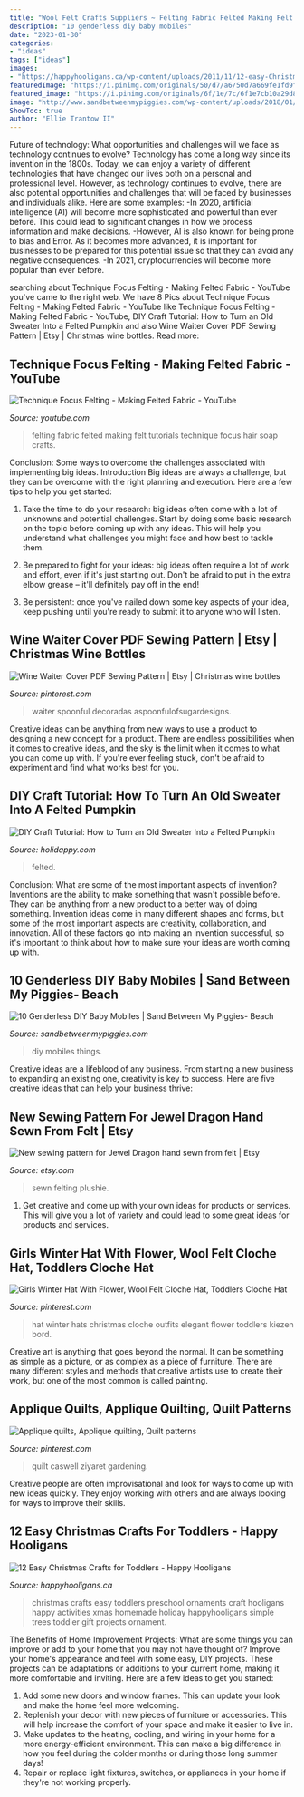 ```yaml
---
title: "Wool Felt Crafts Suppliers ~ Felting Fabric Felted Making Felt Tutorials Technique Focus Hair Soap Crafts"
description: "10 genderless diy baby mobiles"
date: "2023-01-30"
categories:
- "ideas"
tags: ["ideas"]
images:
- "https://happyhooligans.ca/wp-content/uploads/2011/11/12-easy-Christmas-crafts-for-kids-happy-hooligans.jpg"
featuredImage: "https://i.pinimg.com/originals/50/d7/a6/50d7a669fe1fd9fffdc2667b73897edf.jpg"
featured_image: "https://i.pinimg.com/originals/6f/1e/7c/6f1e7cb10a29d82ef293e242777e6f65.jpg"
image: "http://www.sandbetweenmypiggies.com/wp-content/uploads/2018/01/bab7.jpg"
ShowToc: true
author: "Ellie Trantow II"
---
```



Future of technology: What opportunities and challenges will we face as technology continues to evolve?
Technology has come a long way since its invention in the 1800s. Today, we can enjoy a variety of different technologies that have changed our lives both on a personal and professional level. However, as technology continues to evolve, there are also potential opportunities and challenges that will be faced by businesses and individuals alike. Here are some examples: 
-In 2020, artificial intelligence (AI) will become more sophisticated and powerful than ever before. This could lead to significant changes in how we process information and make decisions. 
-However, AI is also known for being prone to bias and Error. As it becomes more advanced, it is important for businesses to be prepared for this potential issue so that they can avoid any negative consequences. 
-In 2021, cryptocurrencies will become more popular than ever before.

	

		
searching about Technique Focus Felting - Making Felted Fabric - YouTube you've came to the right web. We have 8 Pics about Technique Focus Felting - Making Felted Fabric - YouTube like Technique Focus Felting - Making Felted Fabric - YouTube, DIY Craft Tutorial: How to Turn an Old Sweater Into a Felted Pumpkin and also Wine Waiter Cover PDF Sewing Pattern | Etsy | Christmas wine bottles. Read more:
		
    
## Technique Focus Felting - Making Felted Fabric - YouTube

<img loading=lazy src="http://i.ytimg.com/vi/qjW7PSXAewk/maxresdefault.jpg" onerror="this.onerror=null;this.src='https://tse3.mm.bing.net/th?id=OIP.yFWDN7B4SWDlwQSnOp9zmAHaEK&amp;pid=15.1';" alt="Technique Focus Felting - Making Felted Fabric - YouTube">

_Source: youtube.com_

>felting fabric felted making felt tutorials technique focus hair soap crafts. 

	

Conclusion: Some ways to overcome the challenges associated with implementing big ideas.
Introduction
Big ideas are always a challenge, but they can be overcome with the right planning and execution. Here are a few tips to help you get started:

1. Take the time to do your research: big ideas often come with a lot of unknowns and potential challenges. Start by doing some basic research on the topic before coming up with any ideas. This will help you understand what challenges you might face and how best to tackle them.

2. Be prepared to fight for your ideas: big ideas often require a lot of work and effort, even if it's just starting out. Don't be afraid to put in the extra elbow grease – it'll definitely pay off in the end!

3. Be persistent: once you've nailed down some key aspects of your idea, keep pushing until you're ready to submit it to anyone who will listen.

    
## Wine Waiter Cover PDF Sewing Pattern | Etsy | Christmas Wine Bottles

<img loading=lazy src="https://i.pinimg.com/736x/67/23/03/672303ac14442e51d24514210d86e8dd.jpg" onerror="this.onerror=null;this.src='https://tse4.mm.bing.net/th?id=OIP.zq7tng5J-XMD7Z1xTaGkAAHaJl&amp;pid=15.1';" alt="Wine Waiter Cover PDF Sewing Pattern | Etsy | Christmas wine bottles">

_Source: pinterest.com_

>waiter spoonful decoradas aspoonfulofsugardesigns. 

	

Creative ideas can be anything from new ways to use a product to designing a new concept for a product. There are endless possibilities when it comes to creative ideas, and the sky is the limit when it comes to what you can come up with. If you're ever feeling stuck, don't be afraid to experiment and find what works best for you.

    
## DIY Craft Tutorial: How To Turn An Old Sweater Into A Felted Pumpkin

<img loading=lazy src="https://images.saymedia-content.com/.image/t_share/MTc1MDE2OTYwMjI3MzU0MzQ0/diy-craft-tutorial-how-to-turn-an-old-sweater-into-a-felted-pumpkin.jpg" onerror="this.onerror=null;this.src='https://tse2.mm.bing.net/th?id=OIP.7_mq3PHDrknGW-4Py7ueOQHaLH&amp;pid=15.1';" alt="DIY Craft Tutorial: How to Turn an Old Sweater Into a Felted Pumpkin">

_Source: holidappy.com_

>felted. 

	

Conclusion: What are some of the most important aspects of invention?
Inventions are the ability to make something that wasn't possible before. They can be anything from a new product to a better way of doing something. Invention ideas come in many different shapes and forms, but some of the most important aspects are creativity, collaboration, and innovation. All of these factors go into making an invention successful, so it's important to think about how to make sure your ideas are worth coming up with.

    
## 10 Genderless DIY Baby Mobiles | Sand Between My Piggies- Beach

<img loading=lazy src="http://www.sandbetweenmypiggies.com/wp-content/uploads/2018/01/bab7.jpg" onerror="this.onerror=null;this.src='https://tse4.mm.bing.net/th?id=OIP.jYzO3deX00Vnu-vcjr50CwHaMt&amp;pid=15.1';" alt="10 Genderless DIY Baby Mobiles | Sand Between My Piggies- Beach">

_Source: sandbetweenmypiggies.com_

>diy mobiles things. 

	

Creative ideas are a lifeblood of any business. From starting a new business to expanding an existing one, creativity is key to success. Here are five creative ideas that can help your business thrive:

    
## New Sewing Pattern For Jewel Dragon Hand Sewn From Felt | Etsy

<img loading=lazy src="https://i.etsystatic.com/5206569/r/il/1c9b90/342507802/il_794xN.342507802.jpg" onerror="this.onerror=null;this.src='https://tse1.mm.bing.net/th?id=OIP.ad5YD_rs7IzQRospOlWK-QHaLG&amp;pid=15.1';" alt="New sewing pattern for Jewel Dragon hand sewn from felt | Etsy">

_Source: etsy.com_

>sewn felting plushie. 

	

1. Get creative and come up with your own ideas for products or services. This will give you a lot of variety and could lead to some great ideas for products and services.

    
## Girls Winter Hat With Flower, Wool Felt Cloche Hat, Toddlers Cloche Hat

<img loading=lazy src="https://i.pinimg.com/originals/6f/1e/7c/6f1e7cb10a29d82ef293e242777e6f65.jpg" onerror="this.onerror=null;this.src='https://tse1.mm.bing.net/th?id=OIP.ZaRL1CnalKQqLLpjAfQNQwHaKF&amp;pid=15.1';" alt="Girls Winter Hat With Flower, Wool Felt Cloche Hat, Toddlers Cloche Hat">

_Source: pinterest.com_

>hat winter hats christmas cloche outfits elegant flower toddlers kiezen bord. 

	

Creative art is anything that goes beyond the normal. It can be something as simple as a picture, or as complex as a piece of furniture. There are many different styles and methods that creative artists use to create their work, but one of the most common is called painting.

    
## Applique Quilts, Applique Quilting, Quilt Patterns

<img loading=lazy src="https://i.pinimg.com/originals/50/d7/a6/50d7a669fe1fd9fffdc2667b73897edf.jpg" onerror="this.onerror=null;this.src='https://tse3.mm.bing.net/th?id=OIP.togvuaEgTqe-9izkA75c9wHaJ6&amp;pid=15.1';" alt="Applique quilts, Applique quilting, Quilt patterns">

_Source: pinterest.com_

>quilt caswell ziyaret gardening. 

	

Creative people are often improvisational and look for ways to come up with new ideas quickly. They enjoy working with others and are always looking for ways to improve their skills.

    
## 12 Easy Christmas Crafts For Toddlers - Happy Hooligans

<img loading=lazy src="https://happyhooligans.ca/wp-content/uploads/2011/11/12-easy-Christmas-crafts-for-kids-happy-hooligans.jpg" onerror="this.onerror=null;this.src='https://tse1.mm.bing.net/th?id=OIP.P5SHovGdL_kiNjVItzw8xQHaKl&amp;pid=15.1';" alt="12 Easy Christmas Crafts for Toddlers - Happy Hooligans">

_Source: happyhooligans.ca_

>christmas crafts easy toddlers preschool ornaments craft hooligans happy activities xmas homemade holiday happyhooligans simple trees toddler gift projects ornament. 

	

The Benefits of Home Improvement Projects: What are some things you can improve or add to your home that you may not have thought of?
Improve your home's appearance and feel with some easy, DIY projects. These projects can be adaptations or additions to your current home, making it more comfortable and inviting. Here are a few ideas to get you started: 
1. Add some new doors and window frames. This can update your look and make the home feel more welcoming. 
2. Replenish your decor with new pieces of furniture or accessories. This will help increase the comfort of your space and make it easier to live in. 
3. Make updates to the heating, cooling, and wiring in your home for a more energy-efficient environment. This can make a big difference in how you feel during the colder months or during those long summer days! 
4. Repair or replace light fixtures, switches, or appliances in your home if they're not working properly.

